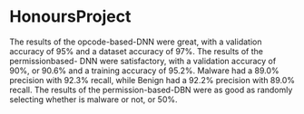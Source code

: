 # HonoursProject

The results of the opcode-based-DNN were great,
with a validation accuracy of 95% and a dataset
accuracy of 97%. The results of the permissionbased-
DNN were satisfactory, with a validation
accuracy of 90%, or 90.6% and a training accuracy
of 95.2%. Malware had a 89.0% precision with
92.3% recall, while Benign had a 92.2% precision
with 89.0% recall.
The results of the permission-based-DBN were as
good as randomly selecting whether is malware or
not, or 50%.

